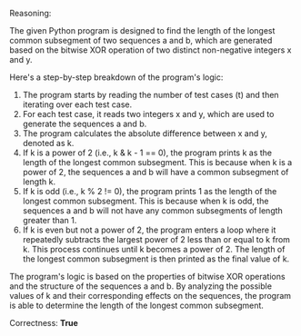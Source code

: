 Reasoning:

The given Python program is designed to find the length of the longest common subsegment of two sequences a and b, which are generated based on the bitwise XOR operation of two distinct non-negative integers x and y.

Here's a step-by-step breakdown of the program's logic:

1.  The program starts by reading the number of test cases (t) and then iterating over each test case.
2.  For each test case, it reads two integers x and y, which are used to generate the sequences a and b.
3.  The program calculates the absolute difference between x and y, denoted as k.
4.  If k is a power of 2 (i.e., k & k - 1 == 0), the program prints k as the length of the longest common subsegment. This is because when k is a power of 2, the sequences a and b will have a common subsegment of length k.
5.  If k is odd (i.e., k % 2 != 0), the program prints 1 as the length of the longest common subsegment. This is because when k is odd, the sequences a and b will not have any common subsegments of length greater than 1.
6.  If k is even but not a power of 2, the program enters a loop where it repeatedly subtracts the largest power of 2 less than or equal to k from k. This process continues until k becomes a power of 2. The length of the longest common subsegment is then printed as the final value of k.

The program's logic is based on the properties of bitwise XOR operations and the structure of the sequences a and b. By analyzing the possible values of k and their corresponding effects on the sequences, the program is able to determine the length of the longest common subsegment.

Correctness: **True**